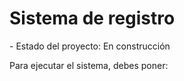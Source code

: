 <h1>Sistema de registro</h1>
- Estado del proyecto: En construcción

Para ejecutar el sistema, debes poner:
```npm install react´´´
